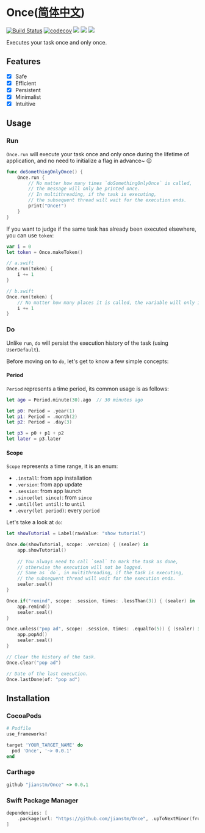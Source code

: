 # Once([简体中文](README.zh_cn.md))

<p align="center">

[![Build Status](https://travis-ci.org/jianstm/Once.svg?branch=master)](https://travis-ci.org/jianstm/Once)
[![codecov](https://codecov.io/gh/jianstm/Once/branch/master/graph/badge.svg)](https://codecov.io/gh/jianstm/Once)
<img src="https://img.shields.io/badge/version-0.0.2-orange.svg">
<img src="https://img.shields.io/badge/support-CocoaPods%20%7C%20Carthage%20%7C%20SwiftPM-brightgreen.svg">
<img src="https://img.shields.io/badge/platform-iOS%20%7C%20macOS%20%7C%20watchOS%20%7C%20tvOS%20%7C%20Linux-lightgrey.svg">
</p>

Executes your task once and only once.

## Features

- [x] Safe
- [x] Efficient
- [x] Persistent
- [x] Minimalist
- [x] Intuitive

## Usage

### Run

`Once.run`  will execute your task once and only once during the lifetime of application, and no need to initialize a flag in advance~ 😉

```swift
func doSomethingOnlyOnce() {
    Once.run {
        // No matter how many times `doSomethingOnlyOnce` is called, 
        // the message will only be printed once.
        // In multithreading, if the task is executing, 
        // the subsequent thread will wait for the execution ends.
        print("Once!")
    }
}
```

If you want to judge if the same task has already been executed elsewhere, you can use `token`:

```swift
var i = 0
let token = Once.makeToken()

// a.swift
Once.run(token) {
    i += 1
}

// b.swift
Once.run(token) {
    // No matter how many places it is called, the variable will only increment once.
    i += 1
}
```

### Do

Unlike `run`, `do` will persist the execution history of the task (using `UserDefault`).

Before moving on to `do`, let's get to know a few simple concepts:

#### Period

`Period` represents a time period, its common usage is as follows:

```swift
let ago = Period.minute(30).ago  // 30 minutes ago

let p0: Period = .year(1)
let p1: Period = .month(2)
let p2: Period = .day(3)

let p3 = p0 + p1 + p2
let later = p3.later
```

#### Scope

`Scope` represents a time range, it is an enum:

- `.install`: from app installation
- `.version`: from app update
- `.session`: from app launch
- `.since(let since)`: from `since`
- `.until(let until)`: to `until`
- `.every(let period)`: every `period`

Let's take a look at `do`:

```swift
let showTutorial = Label(rawValue: "show tutorial")

Once.do(showTutorial, scope: .version) { (sealer) in
    app.showTutorial()
    
    // You always need to call `seal` to mark the task as done, 
    // otherwise the execution will not be logged.
    // Same as `do`, in multithreading, if the task is executing, 
    // the subsequent thread will wait for the execution ends.
    sealer.seal() 
}

Once.if("remind", scope: .session, times: .lessThan(3)) { (sealer) in
    app.remind()
    sealer.seal()
}

Once.unless("pop ad", scope: .session, times: .equalTo(5)) { (sealer) in
    app.popAd()
    sealer.seal()
}

// Clear the history of the task.
Once.clear("pop ad")

// Date of the last execution.
Once.lastDone(of: "pop ad")
```

## Installation

### CocoaPods

```ruby
# Podfile
use_frameworks!

target 'YOUR_TARGET_NAME' do
  pod 'Once', '~> 0.0.1'
end
```

### Carthage

```ruby
github "jianstm/Once" ~> 0.0.1
```

### Swift Package Manager

```swift
dependencies: [
    .package(url: "https://github.com/jianstm/Once", .upToNextMinor(from: "0.0.1"))
]
```
